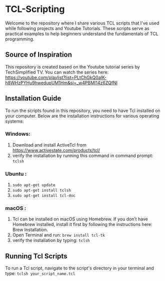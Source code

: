 # TCL-Scripting
Welcome to the repository where I share various TCL scripts that I've used while following projects and Youtube Tutorials. These scripts serve as practical examples to help beginners understand the fundamentals of TCL programming.

## Source of Inspiration
This repository is created based on the Youtube tutorial series by TechSimplified TV. You can watch the series here: https://youtube.com/playlist?list=PLtChGkQ0aIK-h8WHzPYHu9hwedupUM1Hm&si=_w4PBMl14z6ZQfNI

## Installation Guide
To run the scripts found in this repository, you need to have Tcl installed on your computer. Below are the installation instructions for various operating systems:

### Windows:
1. Download and install ActiveTcl from https://www.activestate.com/products/tcl/
2. verify the installation by running this command in command prompt: ```tclsh```
### Ubuntu : 
1. ```sudo apt-get update```
2. ```sudo apt-get install tclsh```
3. ```sudo apt-get install tcl-doc```
### macOS  :
1. Tcl can be installed on macOS using Homebrew. If you don’t have Homebrew installed, install it first by following the instructions here: Brew Installation.
2. Open Terminal and run: ```brew install tcl-tk```
3. verify the installation by typing: ```tclsh```

## Running Tcl Scripts
To run a Tcl script, navigate to the script's directory in your terminal and type:
```tclsh your_script_name.tcl```
